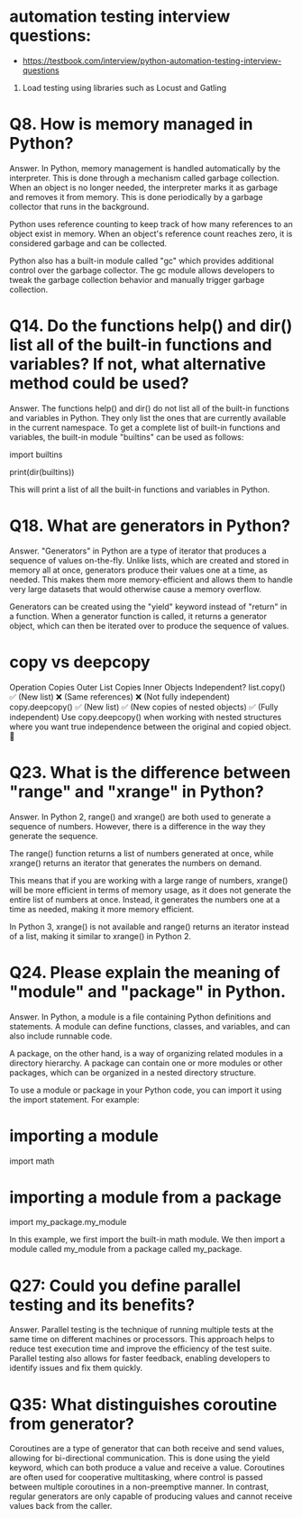# automation testing interview questions:
   - https://testbook.com/interview/python-automation-testing-interview-questions

1) Load testing using libraries such as Locust and Gatling
# Q8. How is memory managed in Python?
Answer. In Python, memory management is handled automatically by the interpreter. This is done through a mechanism called garbage collection. When an object is no longer needed, the interpreter marks it as garbage and removes it from memory. This is done periodically by a garbage collector that runs in the background.

Python uses reference counting to keep track of how many references to an object exist in memory. When an object's reference count reaches zero, it is considered garbage and can be collected.

Python also has a built-in module called "gc" which provides additional control over the garbage collector. The gc module allows developers to tweak the garbage collection behavior and manually trigger garbage collection.

# Q14. Do the functions help() and dir() list all of the built-in functions and variables? If not, what alternative method could be used?
Answer. The functions help() and dir() do not list all of the built-in functions and variables in Python. They only list the ones that are currently available in the current namespace. To get a complete list of built-in functions and variables, the built-in module "builtins" can be used as follows:

import builtins

print(dir(builtins))

This will print a list of all the built-in functions and variables in Python.

# Q18. What are generators in Python?
Answer. "Generators" in Python are a type of iterator that produces a sequence of values on-the-fly. Unlike lists, which are created and stored in memory all at once, generators produce their values one at a time, as needed. This makes them more memory-efficient and allows them to handle very large datasets that would otherwise cause a memory overflow.

Generators can be created using the "yield" keyword instead of "return" in a function. When a generator function is called, it returns a generator object, which can then be iterated over to produce the sequence of values.

# copy vs deepcopy
Operation	Copies Outer List	Copies Inner Objects	Independent?
list.copy()	✅ (New list)	❌ (Same references)	❌ (Not fully independent)
copy.deepcopy()	✅ (New list)	✅ (New copies of nested objects)	✅ (Fully independent)
Use copy.deepcopy() when working with nested structures where you want true independence between the original and copied object. 🚀

# Q23. What is the difference between "range" and "xrange" in Python?
Answer. In Python 2, range() and xrange() are both used to generate a sequence of numbers. However, there is a difference in the way they generate the sequence.

The range() function returns a list of numbers generated at once, while xrange() returns an iterator that generates the numbers on demand.

This means that if you are working with a large range of numbers, xrange() will be more efficient in terms of memory usage, as it does not generate the entire list of numbers at once. Instead, it generates the numbers one at a time as needed, making it more memory efficient.

In Python 3, xrange() is not available and range() returns an iterator instead of a list, making it similar to xrange() in Python 2.

# Q24. Please explain the meaning of "module" and "package" in Python.
Answer. In Python, a module is a file containing Python definitions and statements. A module can define functions, classes, and variables, and can also include runnable code.

A package, on the other hand, is a way of organizing related modules in a directory hierarchy. A package can contain one or more modules or other packages, which can be organized in a nested directory structure.

To use a module or package in your Python code, you can import it using the import statement. For example:

# importing a module

import math

# importing a module from a package

import my_package.my_module

In this example, we first import the built-in math module. We then import a module called my_module from a package called my_package.


# Q27: Could you define parallel testing and its benefits?
Answer. Parallel testing is the technique of running multiple tests at the same time on different machines or processors. This approach helps to reduce test execution time and improve the efficiency of the test suite. Parallel testing also allows for faster feedback, enabling developers to identify issues and fix them quickly.

# Q35: What distinguishes coroutine from generator?
Coroutines are a type of generator that can both receive and send values, allowing for bi-directional communication. This is done using the yield keyword, which can both produce a value and receive a value. Coroutines are often used for cooperative multitasking, where control is passed between multiple coroutines in a non-preemptive manner. In contrast, regular generators are only capable of producing values and cannot receive values back from the caller.
